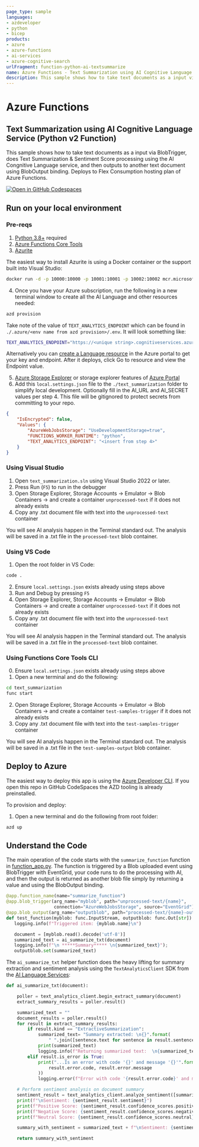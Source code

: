 ```yaml
---
page_type: sample
languages:
- azdeveloper
- python
- bicep
products:
- azure
- azure-functions
- ai-services
- azure-cognitive-search
urlFragment: function-python-ai-textsummarize
name: Azure Functions - Text Summarization using AI Cognitive Language Service (Python v2 Function)
description: This sample shows how to take text documents as a input via BlobTrigger, does Text Summarization & Sentiment Score processing using the AI Congnitive Language service, and then outputs to another text document using BlobOutput binding. Deploys to Flex Consumption hosting plan of Azure Functions.  
---
```

<!-- YAML front-matter schema: https://review.learn.microsoft.com/en-us/help/contribute/samples/process/onboarding?branch=main#supported-metadata-fields-for-readmemd -->

# Azure Functions
## Text Summarization using AI Cognitive Language Service (Python v2 Function)

This sample shows how to take text documents as a input via BlobTrigger, does Text Summarization & Sentiment Score processing using the AI Congnitive Language service, and then outputs to another text document using BlobOutput binding. Deploys to Flex Consumption hosting plan of Azure Functions.  

[![Open in GitHub Codespaces](https://github.com/codespaces/badge.svg)](https://codespaces.new/Azure-Samples/function-python-ai-textsummarize)

## Run on your local environment

### Pre-reqs
1) [Python 3.8+](https://www.python.org/) required 
2) [Azure Functions Core Tools](https://learn.microsoft.com/en-us/azure/azure-functions/functions-run-local?tabs=v4%2Cmacos%2Ccsharp%2Cportal%2Cbash#install-the-azure-functions-core-tools)
3) [Azurite](https://github.com/Azure/Azurite)

The easiest way to install Azurite is using a Docker container or the support built into Visual Studio:
```bash
docker run -d -p 10000:10000 -p 10001:10001 -p 10002:10002 mcr.microsoft.com/azure-storage/azurite
```

4) Once you have your Azure subscription, run the following in a new terminal window to create all the AI Language and other resources needed:
```bash
azd provision
```

Take note of the value of `TEXT_ANALYTICS_ENDPOINT` which can be found in `./.azure/<env name from azd provision>/.env`.  It will look something like:
```bash
TEXT_ANALYTICS_ENDPOINT="https://<unique string>.cognitiveservices.azure.com/"
```

Alternatively you can [create a Language resource](https://portal.azure.com/#create/Microsoft.CognitiveServicesTextAnalytics) in the Azure portal to get your key and endpoint. After it deploys, click Go to resource and view the Endpoint value.

5) [Azure Storage Explorer](https://azure.microsoft.com/en-us/products/storage/storage-explorer/) or storage explorer features of [Azure Portal](https://portal.azure.com)
6) Add this `local.settings.json` file to the `./text_summarization` folder to simplify local development.  Optionally fill in the AI_URL and AI_SECRET values per step 4.  This file will be gitignored to protect secrets from committing to your repo.  
```json
{
    "IsEncrypted": false,
    "Values": {
        "AzureWebJobsStorage": "UseDevelopmentStorage=true",
        "FUNCTIONS_WORKER_RUNTIME": "python",
        "TEXT_ANALYTICS_ENDPOINT": "<insert from step 4>"
    }
}
```


### Using Visual Studio
1) Open `text_summarization.sln` using Visual Studio 2022 or later.
2) Press Run (`F5`) to run in the debugger
3) Open Storage Explorer, Storage Accounts -> Emulator -> Blob Containers -> and create a container `unprocessed-text` if it does not already exists
4) Copy any .txt document file with text into the `unprocessed-text` container

You will see AI analysis happen in the Terminal standard out.  The analysis will be saved in a .txt file in the `processed-text` blob container.

### Using VS Code
1) Open the root folder in VS Code:

```bash
code .
```
2) Ensure `local.settings.json` exists already using steps above
3) Run and Debug by pressing `F5`
4) Open Storage Explorer, Storage Accounts -> Emulator -> Blob Containers -> and create a container `unprocessed-text` if it does not already exists
5) Copy any .txt document file with text into the `unprocessed-text` container

You will see AI analysis happen in the Terminal standard out.  The analysis will be saved in a .txt file in the `processed-text` blob container.

### Using Functions Core Tools CLI
0) Ensure `local.settings.json` exists already using steps above
1) Open a new terminal and do the following:

```bash
cd text_summarization
func start
```
2) Open Storage Explorer, Storage Accounts -> Emulator -> Blob Containers -> and create a container `test-samples-trigger` if it does not already exists
3) Copy any .txt document file with text into the `test-samples-trigger` container

You will see AI analysis happen in the Terminal standard out.  The analysis will be saved in a .txt file in the `test-samples-output` blob container.

## Deploy to Azure

The easiest way to deploy this app is using the [Azure Developer CLI](https://aka.ms/azd).  If you open this repo in GitHub CodeSpaces the AZD tooling is already preinstalled.

To provision and deploy:
1) Open a new terminal and do the following from root folder:
```bash
azd up
```

## Understand the Code

The main operation of the code starts with the `summarize_function` function in [function_app.py](./text_summarize/function_app.py).  The function is triggered by a Blob uploaded event using BlobTrigger with EventGrid, your code runs to do the processing with AI, and then the output is returned as another blob file simply by returning a value and using the BlobOutput binding.  

```python
@app.function_name(name="summarize_function")
@app.blob_trigger(arg_name="myblob", path="unprocessed-text/{name}",
                  connection="AzureWebJobsStorage", source="EventGrid")
@app.blob_output(arg_name="outputblob", path="processed-text/{name}-output.txt", connection="AzureWebJobsStorage")
def test_function(myblob: func.InputStream, outputblob: func.Out[str]):
   logging.info(f"Triggered item: {myblob.name}\n")

   document = [myblob.read().decode('utf-8')]
   summarized_text = ai_summarize_txt(document)
   logging.info(f"\n *****Summary***** \n{summarized_text}");
   outputblob.set(summarized_text)
```

The `ai_summarize_txt` helper function does the heavy lifting for summary extraction and sentiment analysis using the `TextAnalyticsClient` SDK from the [AI Language Services](https://learn.microsoft.com/en-us/azure/ai-services/language-service/):

```python
def ai_summarize_txt(document):

    poller = text_analytics_client.begin_extract_summary(document)
    extract_summary_results = poller.result()

    summarized_text = ""
    document_results = poller.result()
    for result in extract_summary_results:
        if result.kind == "ExtractiveSummarization":
            summarized_text= "Summary extracted: \n{}".format(
                " ".join([sentence.text for sentence in result.sentences]))
            print(summarized_text)
            logging.info(f"Returning summarized text:  \n{summarized_text}")
        elif result.is_error is True:
            print("...Is an error with code '{}' and message '{}'".format(
                result.error.code, result.error.message
            ))
            logging.error(f"Error with code '{result.error.code}' and message '{result.error.message}'")

    # Perform sentiment analysis on document summary
    sentiment_result = text_analytics_client.analyze_sentiment([summarized_text])[0]
    print(f"\nSentiment: {sentiment_result.sentiment}")
    print(f"Positive Score: {sentiment_result.confidence_scores.positive}")
    print(f"Negative Score: {sentiment_result.confidence_scores.negative}")
    print(f"Neutral Score: {sentiment_result.confidence_scores.neutral}")

    summary_with_sentiment = summarized_text + f"\nSentiment: {sentiment_result.sentiment}\n"

    return summary_with_sentiment
```

